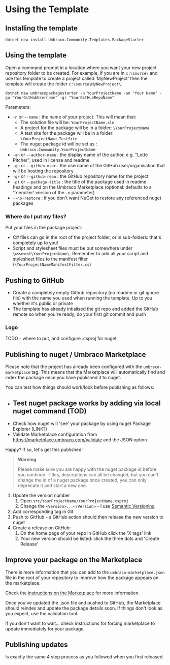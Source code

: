 # Using the Template

## Installing the template

`dotnet new install Umbraco.Community.Templates.PackageStarter`

## Using the template

Open a command prompt in a location where you want your new project repository folder to be created. For example, if you are in `c:\source\` and use this template to create a project called 'MyNewProject' then the template will create the folder `c:\source\MyNewProject\`.

`dotnet new umbracopackagestarter -n YourProjectName -an "Your Name" -gu "YourGitHubUsername" -gr "YourGitHubRepoName"`

Parameters:
- `-n` or `--name` : the name of your project. This will mean that:
   - The solution file will be: `YourProjectName.sln`
   - A project for the package will be in a folder: `\YourProjectName`
   - A test site for the package will be in a folder: `\YourProjectName.TestSite`
   - The nuget package id will be set as : `Umbraco.Community.YourProjectName`
- `-an` or `--author-name` : the display name of the author, e.g. "Lotte Pitcher", used in license and readme
- `-gu` or `--github-user` : the username of the GitHub user/organisation that will be hosting the repository
- `-gr` or `--github-repo` : the GitHub repository name for the project
- `-pt` or `--package-title` : the title of the package used in readme headings and on the Umbraco Marketplace (optional: defaults to a 'friendlier' version of the `-n` parameter)
- `--no-restore` : if you don't want NuGet to restore any referenced nuget packages

### Where do I put my files?

Put your files in the package project:

- C# files can go in the root of the project folder, or in sub-folders: that's completely up to you!
- Script and stylesheet files must be put somewhere under `\wwwroot\YourProjectName\`. Remember to add all your script and stylesheet files to the manifest filter (`\YourProjectNameManifestFilter.cs`)

## Pushing to GitHub

- Create a completely empty Github repository (no readme or git ignore file) with the name you used when running the template. Up to you whether it's public or private
- The template has already intialised the git repo and added the GitHub remote so when you're ready, do your first git commit and push 

### Logo

TODO - where to put, and configure .csproj for nuget

## Publishing to nuget / Umbraco Marketplace

Please note that the project has already been configured with the `umbraco-marketplace` tag. This means that the Marketplace will automatically find and index the package once you have published it to nuget.

You can test how things should work/look before publishing as follows:

- Test nuget package works by adding via local nuget command (TOD)
   - 
- Check how nuget will 'see' your package by using nuget Package Explorer (LINK?)
- Validate Marketplace configuration from https://marketplace.umbraco.com/validate and the JSON option

Happy? If so, let's get this published!

> **Warning**
> 
> Please make sure you are happy with the nuget package id before you continue. Titles, descriptions can all be changed, but you can't change the id of a nuget package once created, you can only deprecate it and start a new one.

1. Update the version number
   1. Open `src/YourProjectName/YourProjectName.csproj`
   2. Change the `<Version>...</Version>` - I use [Semantic Versioning](https://semver.org/)
2. Add corresponding tag in Git
3. Push to GitHub - a GitHub action should then release the new version to nuget
4. Create a release on GitHub:
   1. On the home page of your repo in GitHub click the 'X tags' link
   2. Your new version should be listed: click the three dots and 'Create Release'

## Improve your package on the Marketplace

There is more information that you can add to the `umbraco-marketplace.json` file in the root of your repository to improve how the package appears on the marketplace.

Check the [instructions on the Marketplace](https://marketplace.umbraco.com/listing) for more information.

Once you've updated the .json file and pushed to GitHub, the Marketplace should reindex and update the package details soon. If things don't look as you expect, use the validation tool.

If you don't want to wait... check instructions for forcing marketplace to update immediately for your package.

## Publishing updates

Is exactly the same 4 step process as you followed when you first released.
